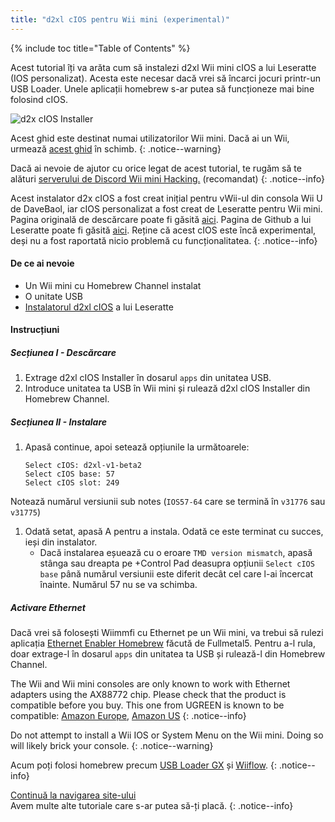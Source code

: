 ```yaml
---
title: "d2xl cIOS pentru Wii mini (experimental)"
---
```


{% include toc title="Table of Contents" %}

Acest tutorial îți va arăta cum să instalezi d2xl Wii mini cIOS a lui Leseratte (IOS personalizat). Acesta este necesar dacă vrei să încarci jocuri printr-un USB Loader. Unele aplicații homebrew s-ar putea să funcționeze mai bine folosind cIOS.

![d2x cIOS Installer](/images/cIOS.png)

Acest ghid este destinat numai utilizatorilor Wii mini. Dacă ai un Wii, urmează [acest ghid](cios) în schimb.
{: .notice--warning}

Dacă ai nevoie de ajutor cu orice legat de acest tutorial, te rugăm să te alături [ serverului de Discord Wii mini Hacking.](https://discord.gg/6ryxnkS) (recomandat)
{: .notice--info}

Acest instalator d2x cIOS a fost creat inițial pentru vWii-ul din consola Wii U de DaveBaol, iar cIOS personalizat a fost creat de Leseratte pentru Wii mini. Pagina originală de descărcare poate fi găsită [aici](https://wii.leseratte10.de/d2xl-cIOS/). Pagina de Github a lui Leseratte poate fi găsită [aici](https://github.com/Leseratte10/d2xl-cios). Reține că acest cIOS este încă experimental, deși nu a fost raportată nicio problemă cu funcționalitatea.
{: .notice--info}

#### De ce ai nevoie

* Un Wii mini cu Homebrew Channel instalat
* O unitate USB
* [Instalatorul d2xl cIOS](/assets/files/d2xl_wii_mini_cIOS_installer_v1_beta2.zip) a lui Leseratte

#### Instrucțiuni

##### Secțiunea I - Descărcare

1. Extrage d2xl cIOS Installer în dosarul `apps` din unitatea USB.
1. Introduce unitatea ta USB în Wii mini și rulează d2xl cIOS Installer din Homebrew Channel.

##### Secțiunea II - Instalare

1. Apasă continue, apoi setează opțiunile la următoarele:
    ```
    Select cIOS: d2xl-v1-beta2
    Select cIOS base: 57
    Select cIOS slot: 249
    ```
Notează numărul versiunii sub notes (`IOS57-64` care se termină în `v31776` sau `v31775`)
1. Odată setat, apasă A pentru a instala. Odată ce este terminat cu succes, ieși din instalator.
   - Dacă instalarea eșuează cu o eroare `TMD version mismatch`, apasă stânga sau dreapta pe +Control Pad deasupra opțiunii `Select cIOS base` până numărul versiunii este diferit decât cel care l-ai încercat înainte. Numărul 57 nu se va schimba.


##### Activare Ethernet
Dacă vrei să folosești Wiimmfi cu Ethernet pe un Wii mini, va trebui să rulezi aplicația [Ethernet Enabler Homebrew](/assets/files/Wii_Mini_Ethernet_Enable.zip) făcută de Fullmetal5. Pentru a-l rula, doar extrage-l în dosarul `apps` din unitatea ta USB și rulează-l din Homebrew Channel.

The Wii and Wii mini consoles are only known to work with Ethernet adapters using the AX88772 chip. Please check that the product is compatible before you buy. This one from UGREEN is known to be compatible: [Amazon Europe](https://www.amazon.de/dp/B00MYT481C), [Amazon US](https://www.amazon.com/dp/B08DRKYKMM/)
{: .notice--info}

Do not attempt to install a Wii IOS or System Menu on the Wii mini. Doing so will likely brick your console.
{: .notice--warning}

Acum poți folosi homebrew precum [USB Loader GX](usbloadergx) și [Wiiflow](wiiflow).
{: .notice--info}

[Continuă la navigarea site-ului](site-navigation)<br> Avem multe alte tutoriale care s-ar putea să-ți placă.
{: .notice--info}
